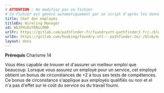 ```yaml
---
# ATTENTION : Ne modifiez pas ce fichier
# Ce fichier est généré automatiquement par un script d'après les données du module Foundry VTT officiel et de sa traduction
title: Chef des employés
titleEn: Hireling Manager
id: Wb3FHiDuY6Nuc0N0
urlFr: https://gitlab.com/pathfinder-fr/foundryvtt-pathfinder2-fr/-/blob/master/data/feats/Wb3FHiDuY6Nuc0N0.htm
urlEn: https://gitlab.com/hooking/foundry-vtt---pathfinder-2e/-/blob/master/packs/data/feats.db/hireling-manager.json
layout: dons
---
```

**Prérequis** Charisme 14

Vous êtes capable de trouver et d'assurer un meilleur emploi que beaucoup. Lorsque vous assurez un employé pour un service, cet employé obtient un bonus de circonstances de +2 à tous ses tests de compétences. Ce bonus de circonstance s'applique aux employés qualifiés ou non et el n'a pas d'effet sur le coût du service ou du travail fourni.
